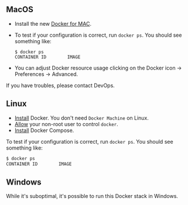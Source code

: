 ## MacOS

- Install the new [Docker for MAC](http://www.docker.com/products/docker#/mac).
- To test if your configuration is correct, run `docker ps`. You should see something like:

    ```
    $ docker ps
    CONTAINER ID        IMAGE
    ```

- You can adjust Docker resource usage clicking on the Docker icon -> Preferences -> Advanced.

If you have troubles, please contact DevOps.

## Linux

- [Install](https://docs.docker.com/engine/installation/) Docker. You don't need `Docker Machine` on Linux.
- [Allow](https://docs.docker.com/v1.4/installation/ubuntulinux/#giving-non-root-access) your non-root user to control `docker`.
- [Install](https://docs.docker.com/compose/install/) Docker Compose.

To test if your configuration is correct, run `docker ps`. You should see something like:

```bash
$ docker ps
CONTAINER ID        IMAGE
```


## Windows

While it's suboptimal,  it's possible to run this Docker stack in Windows.

